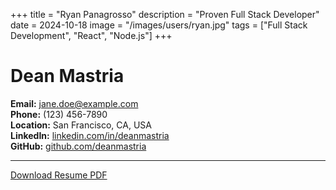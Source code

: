 +++
title = "Ryan Panagrosso"
description = "Proven Full Stack Developer"
date = 2024-10-18
image = "/images/users/ryan.jpg"
tags = ["Full Stack Development", "React", "Node.js"]
+++

# Dean Mastria

**Email:** jane.doe@example.com  
**Phone:** (123) 456-7890  
**Location:** San Francisco, CA, USA  
**LinkedIn:** [linkedin.com/in/deanmastria](https://linkedin.com/in/deanmastria)  
**GitHub:** [github.com/deanmastria](https://github.com/deanmastria)  

---


[Download Resume PDF](/files/jane-doe-resume.pdf)
